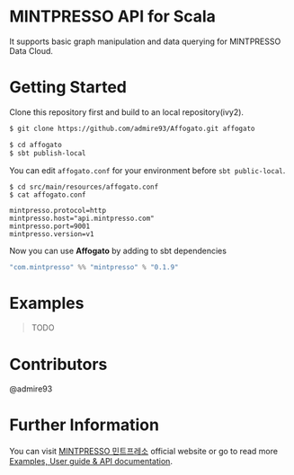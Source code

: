 # MINTPRESSO API for Scala
It supports basic graph manipulation and data querying for MINTPRESSO Data Cloud.

# Getting Started
Clone this repository first and build to an local repository(ivy2).
```bash
$ git clone https://github.com/admire93/Affogato.git affogato

$ cd affogato
$ sbt publish-local
```

You can edit `affogato.conf` for your environment before `sbt public-local`.
```
$ cd src/main/resources/affogato.conf
$ cat affogato.conf

mintpresso.protocol=http
mintpresso.host="api.mintpresso.com"
mintpresso.port=9001
mintpresso.version=v1
```

Now you can use **Affogato** by adding to sbt dependencies
```scala
"com.mintpresso" %% "mintpresso" % "0.1.9"
```

# Examples
> TODO

# Contributors
@admire93

# Further Information
You can visit [MINTPRESSO 민트프레소](http://mintpresso.com) official website or go to read more [Examples, User guide & API documentation](http://docs.mintpresso.com).
